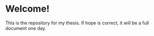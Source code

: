 # Welcome!

This is the repository for my thesis. If hope is correct, it will be a full
document one day.
